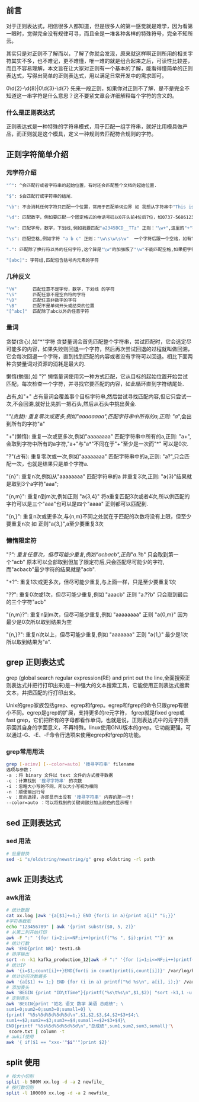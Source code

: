 ## 前言
对于正则表达式，相信很多人都知道，但是很多人的第一感觉就是难学，因为看第一眼时，觉得完全没有规律可寻，而且全是一堆各种各样的特殊符号，完全不知所云。

其实只是对正则不了解而以，了解了你就会发现，原来就这样啊正则所用的相关字符其实不多，也不难记，更不难懂，唯一难的就是组合起来之后，可读性比较差，而且不容易理解，本文旨在让大家对正则有一个基本的了解，能看得懂简单的正则表达式，写得出简单的正则表达式，用以满足日常开发中的需求即可。

0\d{2}-\d{8}|0\d{3}-\d{7} 先来一段正则，如果你对正则不了解，是不是完全不知道这一串字符是什么意思？这不要紧文章会详细解释每个字符的含义的。

### 什么是正则表达式
正则表达式是一种特殊的字符串模式，用于匹配一组字符串，就好比用模具做产品，而正则就是这个模具，定义一种规则去匹配符合规则的字符。

## 正则字符简单介绍
### 元字符介绍
```bash
"^": ^会匹配行或者字符串的起始位置，有时还会匹配整个文档的起始位置.

"$": $会匹配行或字符串的结尾.

"\b": 不会消耗任何字符只匹配一个位置，常用于匹配单词边界 如 我想从字符串中"This is Regex"匹配单独的单词 "is" 正则就要写成 "\bis\b",\b 不会匹配is 两边的字符，但它会识别is 两边是否为单词的边界.

"\d": 匹配数字，例如要匹配一个固定格式的电话号码以0开头前4位后7位，如0737-5686123,正则:^0\d\d\d-\d\d\d\d\d\d\d$.

"\w": 匹配字母，数字，下划线,例如我要匹配"a2345BCD__TTz" 正则："\w+",这里的"+"字符为一个量词指重复的次数.

"\s": 匹配空格,例如字符 "a b c" 正则："\w\s\w\s\w"  一个字符后跟一个空格，如有字符间有多个空格直接把"\s" 写成 "\s+" 让空格重复.

".": 匹配除了换行符以外的任何字符,这个算是"\w"的加强版了"\w"不能匹配空格,如果把字符串加上空格用"\w"就受限了，看下用"."是如何匹配字符"a23 4 5 B C D__TTz"  正则：".+"

"[abc]": 字符组,匹配包含括号内元素的字符 
```
### 几种反义
```bash
"\W"      匹配任意不是字母，数字，下划线 的字符
"\S"      匹配任意不是空白符的字符
"\D"      匹配任意非数字的字符
"\B"      匹配不是单词开头或结束的位置
"[^abc]"  匹配除了abc以外的任意字符
```
###  量词
贪婪(贪心),如"*"字符 贪婪量词会首先匹配整个字符串，尝试匹配时，它会选定尽可能多的内容，如果失败则回退一个字符，然后再次尝试回退的过程就叫做回溯，它会每次回退一个字符，直到找到匹配的内容或者没有字符可以回退。相比下面两种贪婪量词对资源的消耗是最大的.

懒惰(勉强),如 "?"  懒惰量词使用另一种方式匹配，它从目标的起始位置开始尝试匹配，每次检查一个字符，并寻找它要匹配的内容，如此循环直到字符结尾处.

占有,如"+" 占有量词会覆盖事个目标字符串,然后尝试寻找匹配内容,但它只尝试一次,不会回溯,就好比先抓一把石头,然后从石头中挑出黄金.

"*"(贪婪): 重复零次或更多,例如"aaaaaaaa",匹配字符串中所有的a,正则: "a*",会出到所有的字符"a"

"+"(懒惰): 重复一次或更多次,例如"aaaaaaaa" 匹配字符串中所有的a,正则: "a+",会取到字符中所有的a字符,"a+"与"a*"不同在于"+"至少是一次而"*" 可以是0次.

"?"(占有): 重复零次或一次,例如"aaaaaaaa" 匹配字符串中的a,正则: "a?",只会匹配一次，也就是结果只是单个字符a.

"{n}": 重复n次,例如从"aaaaaaaa" 匹配字符串的a 并重复3次,正则: "a{3}"结果就是取到3个a字符"aaa";

"{n,m}": 重复n到m次,例如正则 "a{3,4}" 将a重复匹配3次或者4次,所以供匹配的字符可以是三个"aaa"也可以是四个"aaaa" 正则都可以匹配到.

"{n,}": 重复n次或更多次,与{n,m}不同之处就在于匹配的次数将没有上限，但至少要重复n次 如 正则"a{3,}",a至少要重复3次

### 懒惰限定符
"*?": 重复任意次，但尽可能少重复,例如"acbacb",正则"a.*?b" 只会取到第一个"acb" 原本可以全部取到但加了限定符后,只会匹配尽可能少的字符,而"acbacb"最少字符的结果就是"acb".

"+?": 重复1次或更多次，但尽可能少重复,与上面一样，只是至少要重复1次

"??": 重复0次或1次，但尽可能少重复,例如 "aaacb" 正则 "a.??b" 只会取到最后的三个字符"acb"

"{n,m}?": 重复n到m次，但尽可能少重复,例如 "aaaaaaaa" 正则 "a{0,m}" 因为最少是0次所以取到结果为空

"{n,}?": 重复n次以上，但尽可能少重复,例如 "aaaaaaa"  正则 "a{1,}" 最少是1次所以取到结果为"a".

## grep 正则表达式
grep (global search regular expression(RE) and print out the line,全面搜索正则表达式并把行打印出来)是一种强大的文本搜索工具，它能使用正则表达式搜索文本，并把匹配的行打印出来。

Unix的grep家族包括grep、egrep和fgrep。egrep和fgrep的命令只跟grep有很小不同。egrep是grep的扩展，支持更多的re元字符， fgrep就是fixed grep或fast grep，它们把所有的字母都看作单词，也就是说，正则表达式中的元字符表示回其自身的字面意义，不再特殊。linux使用GNU版本的grep。它功能更强，可以通过-G、-E、-F命令行选项来使用egrep和fgrep的功能。

### grep常用用法
```bash
grep [-acinv] [--color=auto] '搜寻字符串' filename
选项与参数：
-a ：将 binary 文件以 text 文件的方式搜寻数据
-c ：计算找到 '搜寻字符串' 的次数
-i ：忽略大小写的不同，所以大小写视为相同
-n ：顺便输出行号
-v ：反向选择，亦即显示出没有 '搜寻字符串' 内容的那一行！
--color=auto ：可以将找到的关键词部分加上颜色的显示喔！
```

## sed 正则表达式

### sed 用法
```bash
# 批量替换
sed -i "s/oldstring/newstring/g" grep oldstring -rl path
```

## awk 正则表达式

### awk用法
```bash
# 统计数据
cat xx.log |awk '{a[$1]+=1;} END {for(i in a){print a[i]" "i;}}'
#字符串截取
echo "123456789" | awk '{print substr($0, 5, 2)}'
# 从第二列开始打印
awk -F ":" '{for (i=2;i<=NF;i++)printf("%s ", $i);print ""}' xx
# 统计行数
awk 'END{print NR}' test1.sh
# 排序输出
sort -n -k1 kafka_production_12|awk -F ":" '{for (i=1;i<=NF;i++)printf("%s ", $i);print ""}'|awk '$2>=1634486400000 && $2<=1634572800000 {print $0}' > kafka_production_10-18-00-00-00-10-19-00-00-00
# 统计IP
awk '{i=$1;count[i]++}END{for(i in count)print(i,count[i])}' /var/log/httpd/access_log
# 统计访问次数最多
awk '{a[$1] += 1;} END {for (i in a) printf("%d %s\n", a[i], i);}' /var/log/httpd/access_log | sort -n | tail -n 10
# 添加表头
awk 'BEGIN {print "ID\tTime"}{printf("%s\t%s\n",$1,$2)| "sort -k1,1 -u -r"}' /var/log/httpd/access_log
# 定制表头
awk 'BEGIN{print "姓名 语文 数学 英语 总成绩"; \
sum1=0;sum2=0;sum3=0;sumall=0} \
{printf "%5s%5d%5d%5d%5d\n",$1,$2,$3,$4,$2+$3+$4;\
sum1+=$2;sum2+=$3;sum3+=$4;sumall+=$2+$3+$4}\
END{printf "%5s%5d%5d%5d%5d\n","总成绩",sum1,sum2,sum3,sumall}'\
 score.txt | column -t
# awkif使用
awk '{ if($1 == "xxx-'"$i"'")print $2}'
```

## split 使用
```bash
# 按大小切割
split -b 500M xx.log -d -a 2 newfile_
# 按行数切割
split -l 100000 xx.log -d -a 2 newfile_
```


